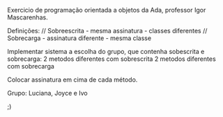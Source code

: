 Exercicio de programação orientada a objetos da Ada, professor Igor Mascarenhas.

Definições: // Sobreescrita - mesma assinatura - classes diferentes // Sobrecarga - assinatura diferente - mesma classe

Implementar sistema a escolha do grupo, que contenha sobescrita e sobrecarga: 2 metodos diferentes com sobrescrita 2 metodos diferentes com sobrecarga

Colocar assinatura em cima de cada método.

Grupo: Luciana, Joyce e Ivo

;)

